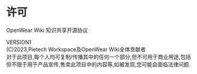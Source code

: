 # 许可
OpenWear Wiki 知识共享开源协议

VERSION1   
(C)2023,Pietech Workspace及OpenWear Wiki全体贡献者   
对于此项目,每个人均可复制/传播其中的任何一个部分,但不可用于商业用途,包括但不限于用于产品宣传,售卖此项目中的内容等,如被发现,您可能会面临法律问题.